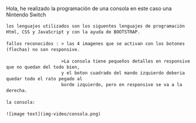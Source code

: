 Hola, he realizado la programación de una consola en este caso una Nintendo Switch

    los lenguajes utilizados son los siguentes lenguajes de programación 
    Html, CSS y JavaScript y con la ayuda de BOOTSTRAP.

    fallos reconocidos : > las 4 imagenes que se activan con los botones (flechas) no son responsive.

                         >La consola tiene pequeños detalles en responsive que no quedan del todo bien,
                         y el boton cuadrado del mando izquierdo deberia quedar todo el rato pegado al
                         borde izquierdo, pero en responsive se va a la derecha.

    la consola: 
        
    ![image text](img-video/consola.png)

